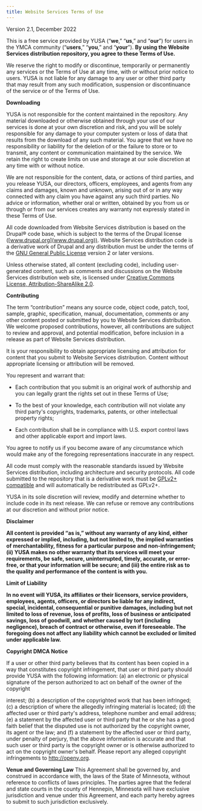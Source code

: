 ```yaml
---
title: Website Services Terms of Use
---
```


Version 2.1, December 2022

This is a free service provided by YUSA (“**we**,” “**us**,” and “**our**”) for users in the YMCA community (“**users**,” “**you**,” and “**your**”). **By using the Website Services distribution repository, you agree to these Terms of Use.**

We reserve the right to modify or discontinue, temporarily or permanently any services or the Terms of Use at any time, with or without prior notice to users. YUSA is not liable for any damage to any user or other third party that may result from any such modification, suspension or discontinuance of the service or of the Terms of Use.

**Downloading**

YUSA is not responsible for the content maintained in the repository. Any material downloaded or otherwise obtained through your use of our services is done at your own discretion and risk, and you will be solely responsible for any damage to your computer system or loss of data that results from the download of any such material. You agree that we have no responsibility or liability for the deletion of or the failure to store or to transmit, any content or communication maintained by the service. We retain the right to create limits on use and storage at our sole discretion at any time with or without notice.

We are not responsible for the content, data, or actions of third parties, and you release YUSA, our directors, officers, employees, and agents from any claims and damages, known and unknown, arising out of or in any way connected with any claim you have against any such third parties. No advice or information, whether oral or written, obtained by you from us or through or from our services creates any warranty not expressly stated in these Terms of Use.

All code downloaded from Website Services distribution is based on the Drupal® code base, which is subject to the terms of the Drupal license ([www.drupal.org](www.drupal.org)). Website Services distribution code is a derivative work of Drupal and any distribution must be under the terms of the [GNU General Public License](http://www.gnu.org/licenses/old-licenses/gpl-2.0.html) version 2 or later versions.

Unless otherwise stated, all content (excluding code), including user-generated content, such as comments and discussions on the Website Services distribution web site, is licensed under [Creative Commons License, Attribution-ShareAlike 2.0](https://creativecommons.org/licenses/by-sa/2.0/).

**Contributing**

The term “contribution” means any source code, object code, patch, tool, sample, graphic, specification, manual, documentation, comments or any other content posted or submitted by you to Website Services distribution. We welcome proposed contributions, however, all contributions are subject to review and approval, and potential modification, before inclusion in a release as part of Website Services distribution.

It is your responsibility to obtain appropriate licensing and attribution for content that you submit to Website Services distribution. Content without appropriate licensing or attribution will be removed.

You represent and warrant that:

* Each contribution that you submit is an original work of authorship and you can legally grant the rights set out in these Terms of Use;

* To the best of your knowledge, each contribution will not violate any third party's copyrights, trademarks, patents, or other intellectual property rights;

* Each contribution shall be in compliance with U.S. export control laws and other applicable export and import laws.

You agree to notify us if you become aware of any circumstance which would make any of the foregoing representations inaccurate in any respect.

All code must comply with the reasonable standards issued by Website Services distribution, including architecture and security protocols. All code submitted to the repository that is a derivative work must be [GPLv2+ compatible](https://www.gnu.org/licenses/license-list.en.html#GPLCompatibleLicenses) and will automatically be redistributed as GPLv2+.

YUSA in its sole discretion will review, modify and determine whether to include code in its next release. We can refuse or remove any contributions at our discretion and without prior notice.

**Disclaimer**

**All content is provided “as is,” without any warranty of any kind, either expressed or implied, including, but not limited to, the implied warranties of merchantability, fitness for a particular purpose and non-infringement; (ii) YUSA makes no other warranty that its services will meet your requirements, be safe, secure, uninterrupted, timely, accurate, or error-free, or that your information will be secure; and (iii) the entire risk as to the quality and performance of the content is with you.**

**Limit of Liability**

**In no event will YUSA, its affiliates or their licensors, service providers, employees, agents, officers, or directors be liable for any indirect, special, incidental, consequential or punitive damages, including but not limited to loss of revenue, loss of profits, loss of business or anticipated savings, loss of goodwill, and whether caused by tort (including negligence), breach of contract or otherwise, even if foreseeable. The foregoing does not affect any liability which cannot be excluded or limited under applicable law.**

**Copyright DMCA Notice**

If a user or other third party believes that its content has been copied in a way that constitutes copyright infringement, that user or third party should provide YUSA with the following information: (a) an electronic or physical signature of the person authorized to act on behalf of the owner of the copyright

interest; (b) a description of the copyrighted work that has been infringed; (c) a description of where the allegedly infringing material is located; (d) the affected user or third party's address, telephone number and email address; (e) a statement by the affected user or third party that he or she has a good faith belief that the disputed use is not authorized by the copyright owner, its agent or the law; and (f) a statement by the affected user or third party, under penalty of perjury, that the above information is accurate and that such user or third party is the copyright owner or is otherwise authorized to act on the copyright owner's behalf. Please report any alleged copyright infringements to http://openy.org.

**Venue and Governing Law**
This Agreement shall be governed by, and construed in accordance with, the laws of the State of Minnesota, without reference to conflicts of laws principles. The parties agree that the federal and state courts in the county of Hennepin, Minnesota will have exclusive jurisdiction and venue under this Agreement, and each party hereby agrees to submit to such jurisdiction exclusively.
